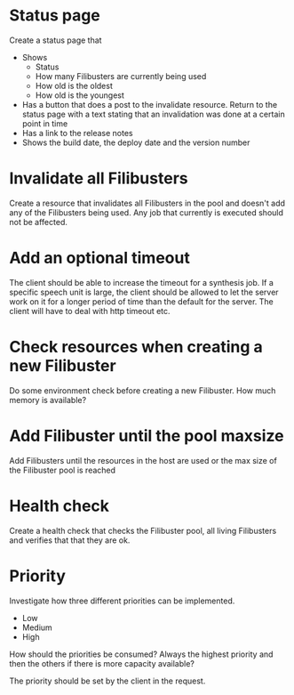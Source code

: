 # Status page
Create a status page that 

* Shows
  * Status
  * How many Filibusters are currently being used
  * How old is the oldest
  * How old is the youngest
* Has a button that does a post to the invalidate resource.
  Return to the status page with a text stating that an invalidation 
  was done at a certain point in time
* Has a link to the release notes
* Shows the build date, the deploy date and the version number

# Invalidate all Filibusters
Create a resource that invalidates all Filibusters in the pool and doesn't 
add any of the Filibusters being used. Any job that currently is executed 
should not be affected.

# Add an optional timeout
The client should be able to increase the timeout for a synthesis job.
If a specific speech unit is large, the client should be allowed to let 
the server work on it for a longer period of time than the default for 
the server.
The client will have to deal with http timeout etc.

# Check resources when creating a new Filibuster
Do some environment check before creating a new Filibuster.
How much memory is available?

# Add Filibuster until the pool maxsize
Add Filibusters until the resources in the host are used 
or the max size of the Filibuster pool is reached

# Health check
Create a health check that checks the Filibuster pool, all living 
Filibusters and verifies that that they are ok.

# Priority
Investigate how three different priorities can be implemented.

* Low
* Medium
* High

How should the priorities be consumed? Always the highest priority and then 
the others if there is more capacity available?

The priority should be set by the client in the request.
